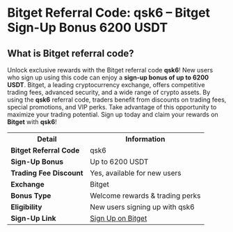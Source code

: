 <h1>Bitget Referral Code: qsk6 – Bitget Sign-Up Bonus 6200 USDT</h1>
<h2>What is Bitget referral code?</h2>
<p>Unlock exclusive rewards with the Bitget referral code <strong>qsk6</strong>! New users who sign up using this code can enjoy a <strong>sign-up bonus of up to 6200 USDT</strong>. Bitget, a leading cryptocurrency exchange, offers competitive trading fees, advanced security, and a wide range of crypto assets. By using the <strong>qsk6</strong> referral code, traders benefit from discounts on trading fees, special promotions, and VIP perks. Take advantage of this opportunity to maximize your trading potential. Sign up today and claim your rewards on <strong>Bitget</strong> with <strong>qsk6</strong>!</p>

<table>
        <tr>
            <th>Detail</th>
            <th>Information</th>
        </tr>
        <tr>
            <td><strong>Bitget Referral Code</strong></td>
            <td>qsk6</td>
        </tr>
        <tr>
            <td><strong>Sign-Up Bonus</strong></td>
            <td>Up to 6200 USDT</td>
        </tr>
        <tr>
            <td><strong>Trading Fee Discount</strong></td>
            <td>Yes, available for new users</td>
        </tr>
        <tr>
            <td><strong>Exchange</strong></td>
            <td>Bitget</td>
        </tr>
        <tr>
            <td><strong>Bonus Type</strong></td>
            <td>Welcome rewards & trading perks</td>
        </tr>
        <tr>
            <td><strong>Eligibility</strong></td>
            <td>New users signing up with qsk6</td>
        </tr>
        <tr>
            <td><strong>Sign-Up Link</strong></td>
            <td><a href="https://partner.bitget.com/bg/LP3S5U" target="_blank" class="signup-link">Sign Up on Bitget</a></td>
        </tr>
</table>
</div>

</body>
</html>
